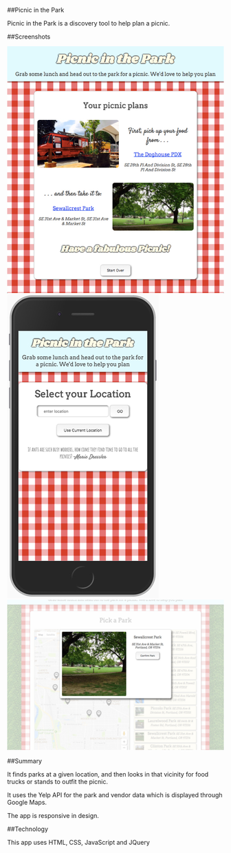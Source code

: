 ##Picnic in the Park

Picnic in the Park is a discovery tool to help plan a picnic.

##Screenshots

![ScreenShot](screens/screen1.jpg)
![ScreenShot](screens/screen2.jpg)
![ScreenShot](screens/screen3.jpg)

##Summary

It finds parks at a given location, and then looks in that vicinity for food trucks or stands to outfit the picnic. 

It uses the Yelp API for the park and vendor data which is displayed through Google Maps.

The app is responsive in design.

##Technology

This app uses HTML, CSS, JavaScript and JQuery